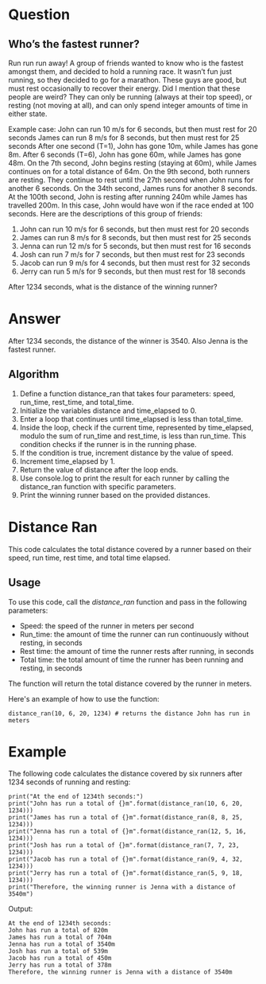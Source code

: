 # Question

## Who’s the fastest runner?

Run run run away! A group of friends wanted to know who is the fastest amongst them, and
decided to hold a running race.
It wasn’t fun just running, so they decided to go for a marathon. These guys are good, but
must rest occasionally to recover their energy.
Did I mention that these people are weird? They can only be running (always at their top
speed), or resting (not moving at all), and can only spend integer amounts of time in either
state.

Example case:
John can run 10 m/s for 6 seconds, but then must rest for 20 seconds
James can run 8 m/s for 8 seconds, but then must rest for 25 seconds
After one second (T=1), John has gone 10m, while James has gone 8m. After 6 seconds
(T=6), John has gone 60m, while James has gone 48m. On the 7th second, John begins
resting (staying at 60m), while James continues on for a total distance of 64m. On the 9th
second, both runners are resting. They continue to rest until the 27th second when John
runs for another 6 seconds. On the 34th second, James runs for another 8 seconds.
At the 100th second, John is resting after running 240m while James has travelled 200m. In
this case, John would have won if the race ended at 100 seconds.
Here are the descriptions of this group of friends:
1) John can run 10 m/s for 6 seconds, but then must rest for 20 seconds
2) James can run 8 m/s for 8 seconds, but then must rest for 25 seconds
3) Jenna can run 12 m/s for 5 seconds, but then must rest for 16 seconds
4) Josh can run 7 m/s for 7 seconds, but then must rest for 23 seconds
5) Jacob can run 9 m/s for 4 seconds, but then must rest for 32 seconds
6) Jerry can run 5 m/s for 9 seconds, but then must rest for 18 seconds

After 1234 seconds, what is the distance of the winning runner?

# Answer

After 1234 seconds, the distance of the winner is 3540. Also Jenna is the fastest runner.


## Algorithm

1. Define a function distance_ran that takes four parameters: speed, run_time, rest_time, and total_time.
2. Initialize the variables distance and time_elapsed to 0.
3. Enter a loop that continues until time_elapsed is less than total_time.
4. Inside the loop, check if the current time, represented by time_elapsed, modulo the sum of run_time and rest_time, is less than run_time. This condition checks if the runner is in the running phase.
5. If the condition is true, increment distance by the value of speed.
6. Increment time_elapsed by 1.
7. Return the value of distance after the loop ends.
8. Use console.log to print the result for each runner by calling the distance_ran function with specific parameters.
9. Print the winning runner based on the provided distances.

# Distance Ran

This code calculates the total distance covered by a runner based on their speed, run time, rest time, and total time elapsed.

## Usage

To use this code, call the _distance_ran_ function and pass in the following parameters:

- Speed: the speed of the runner in meters per second
- Run_time: the amount of time the runner can run continuously without resting, in seconds
- Rest time: the amount of time the runner rests after running, in seconds
- Total time: the total amount of time the runner has been running and resting, in seconds

The function will return the total distance covered by the runner in meters.

Here's an example of how to use the function:

```
distance_ran(10, 6, 20, 1234) # returns the distance John has run in meters
```

# Example

The following code calculates the distance covered by six runners after 1234 seconds of running and resting:

```
print("At the end of 1234th seconds:")
print("John has run a total of {}m".format(distance_ran(10, 6, 20, 1234)))
print("James has run a total of {}m".format(distance_ran(8, 8, 25, 1234)))
print("Jenna has run a total of {}m".format(distance_ran(12, 5, 16, 1234)))
print("Josh has run a total of {}m".format(distance_ran(7, 7, 23, 1234)))
print("Jacob has run a total of {}m".format(distance_ran(9, 4, 32, 1234)))
print("Jerry has run a total of {}m".format(distance_ran(5, 9, 18, 1234)))
print("Therefore, the winning runner is Jenna with a distance of 3540m")
```

Output:
```
At the end of 1234th seconds:
John has run a total of 820m
James has run a total of 704m
Jenna has run a total of 3540m
Josh has run a total of 539m
Jacob has run a total of 450m
Jerry has run a total of 378m
Therefore, the winning runner is Jenna with a distance of 3540m
```
